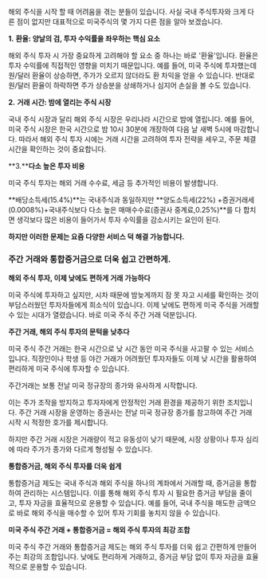 해외 주식을 시작 할 때 어려움을 겪는 분들이 있습니다. 사실 국내 주식투자와 크게 다른 점이 없지만 대표적으로 미국주식의 몇 가지 다른 점을 알아 보겠습니다.

**1.** **환율: 양날의 검, 투자 수익률을 좌우하는 핵심 요소**

해외 주식 투자 시 가장 중요하게 고려해야 할 요소 중 하나는 바로 '환율'입니다. 환율은 투자 수익률에 직접적인 영향을 미치기 때문입니다. 예를 들어, 미국 주식에 투자했는데 원/달러 환율이 상승하면, 주가가 오르지 않더라도 환 차익을 얻을 수 있습니다. 반대로 원/달러 환율이 하락하면 주가 상승분을 상쇄하거나 심지어 손실을 볼 수도 있습니다.

**2.** **거래 시간: 밤에 열리는 주식 시장**

국내 주식 시장과 달리 해외 주식 시장은 우리나라 시간으로 밤에 열립니다. 예를 들어, 미국 주식 시장은 한국 시간으로 밤 10시 30분에 개장하여 다음 날 새벽 5시에 마감합니다. 따라서 해외 주식 투자 시에는 거래 시간을 고려하여 투자 전략을 세우고, 주문 체결 시간을 확인하는 것이 중요합니다.

**3.****다소 높은 투자 비용**

미국 주식 투자는 해외 거래 수수료, 세금 등 추가적인 비용이 발생합니다.

**배당소득세(15.4%)**는 국내주식과 동일하지만 **양도소득세(22%) +증권거래세(0.0008%)+국내주식보다 다소 높은 매매수수료(증권사 중계료,0.25%)**를 다 합치면 생각보다 많은 비용이 들어가서 투자 수익률을 감소시키는 요인이 된다.

**하지만 이러한 문제는 요즘 다양한 서비스 덕 해결 가능합니다.**

### 주간 거래와 통합증거금으로 더욱 쉽고 간편하게.

**해외 주식 투자, 이제 낮에도 편하게 거래 가능하다**

미국 주식에 투자하고 싶지만, 시차 때문에 밤늦게까지 잠 못 자고 시세를 확인하는 것이 부담스러웠던 투자자들에게 희소식이 있습니다. 이제 낮에도 편하게 미국 주식을 거래할 수 있는 시대가 열렸습니다. 바로 미국 주식 주간 거래 덕분입니다.

**주간 거래, 해외 주식 투자의 문턱을 낮추다**

미국 주식 주간 거래는 한국 시간으로 낮 시간 동안 미국 주식을 사고팔 수 있는 서비스입니다. 직장인이나 학생 등 야간 거래가 어려웠던 투자자들도 이제 낮 시간을 활용하여 편리하게 미국 주식에 투자할 수 있습니다.

주간거래는 보통 전날 미국 정규장의 종가와 유사하게 시작합니다. 

이는 주가 조작을 방지하고 투자자에게 안정적인 거래 환경을 제공하기 위한 조치입니다. 주간 거래 시장을 운영하는 증권사는 전날 미국 정규장 종가를 참고하여 주간 거래 시작 시 적정한 호가를 제시합니다.

하지만 주간 거래 시장은 거래량이 적고 유동성이 낮기 때문에, 시장 상황이나 투자 심리에 따라 주가가 종가와 다르게 형성될 수 있습니다.

**통합증거금, 해외 주식 투자를 더욱 쉽게**

통합증거금 제도는 국내 주식과 해외 주식을 하나의 계좌에서 거래할 때, 증거금을 통합하여 관리하는 시스템입니다. 이를 통해 해외 주식 투자 시 필요한 증거금 부담을 줄이고, 투자 자금을 효율적으로 운용할 수 있습니다. 예를 들어, 국내 주식을 매도한 금액으로 바로 해외 주식을 매수할 수 있어 투자 기회를 놓치지 않을 수 있습니다.

**미국 주식 주간 거래 + 통합증거금 = 해외 주식 투자의 최강 조합**

미국 주식 주간 거래와 통합증거금 제도는 해외 주식 투자를 더욱 쉽고 간편하게 만들어주는 최강의 조합입니다. 낮에도 편리하게 거래하고, 증거금 부담 없이 투자 자금을 효율적으로 운용할 수 있습니다.


